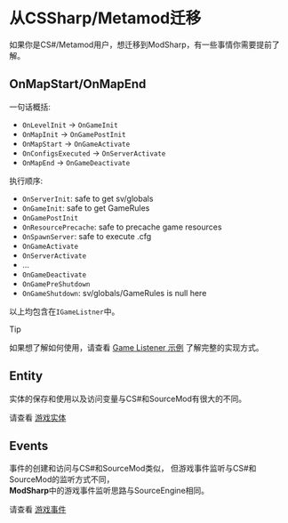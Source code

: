 # 从CSSharp/Metamod迁移

如果你是CS#/Metamod用户，想迁移到ModSharp，有一些事情你需要提前了解。

## OnMapStart/OnMapEnd

一句话概括:

- `OnLevelInit` → ``OnGameInit``
- `OnMapInit` → ``OnGamePostInit``
- `OnMapStart` → ``OnGameActivate``
- `OnConfigsExecuted` → ``OnServerActivate``
- `OnMapEnd` → ``OnGameDeactivate``

执行顺序:

- ``OnServerInit``: safe to get sv/globals
- ``OnGameInit``: safe to get GameRules
- ``OnGamePostInit``
- ``OnResourcePrecache``: safe to precache game resources
- ``OnSpawnServer``: safe to execute .cfg
- ``OnGameActivate``
- ``OnServerActivate``
- ...
- ``OnGameDeactivate``
- ``OnGamePreShutdown``
- ``OnGameShutdown``: sv/globals/GameRules is null here

以上均包含在`IGameListner`中。

> [!TIP]
> 如果想了解如何使用，请查看 [Game Listener 示例](../examples/game-listener.md) 了解完整的实现方式。

## Entity

实体的保存和使用以及访问变量与CS#和SourceMod有很大的不同。

请查看 [游戏实体](../features/game-entities.md)

## Events

事件的创建和访问与CS#和SourceMod类似，
但游戏事件监听与CS#和SourceMod的监听方式不同，  
**ModSharp**中的游戏事件监听思路与SourceEngine相同。

请查看 [游戏事件](../features/game-events.md)
